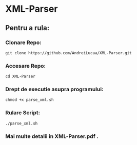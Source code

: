 # XML-Parser

## Pentru a rula:

  ### Clonare Repo:
    git clone https://github.com/AndreiLucaa/XML-Parser.git
  ### Accesare Repo:
    cd XML-Parser
  ### Drept de executie asupra programului:
    chmod +x parse_xml.sh
  ### Rulare Script:
    ./parse_xml.sh
  ### Mai multe detalii in XML-Parser.pdf .
